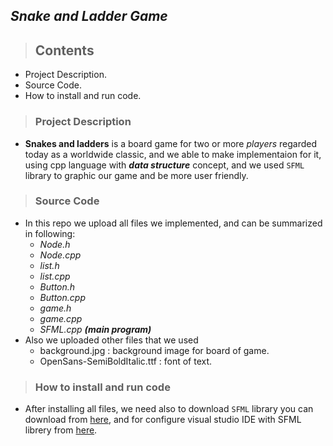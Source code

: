 ## *Snake and Ladder Game*
> ## Contents
* Project Description.
* Source Code.
* How to install and run code.

> ### Project Description
 * **Snakes and ladders** is a board game for two or more _players_ regarded today as a worldwide classic, and we able to make implementaion for it, using cpp      language with **_data structure_** concept, and we used `SFML` library to graphic our game and be more user friendly.
> ### Source Code
  * In this repo we upload all files we implemented, and can be summarized in following:
     * _Node.h_
     * _Node.cpp_
     * _list.h_
     * _list.cpp_
     * _Button.h_
     * _Button.cpp_
     * _game.h_
     * _game.cpp_
     * _SFML.cpp_ **_(main program)_**
  * Also we uploaded other files that we used
     * background.jpg : background image for board of game.
     * OpenSans-SemiBoldItalic.ttf : font of text.
> ### How to install and run code
  * After installing all files, we need also to download `SFML` library you can download from [here](https://www.sfml-dev.org/download.php), and for configure visual         studio IDE with SFML librery from [here](https://www.sfml-dev.org/tutorials/2.5/start-vc.php).
